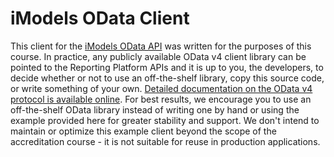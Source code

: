 # iModels OData Client

This client for the [iModels OData API](https://developer.bentley.com/apis/imodels-odata/overview/) was written for the purposes of this course. In practice, any publicly available OData v4 client library can be pointed to the Reporting Platform APIs and it is up to you, the developers, to decide whether or not to use an off-the-shelf library, copy this source code, or write something of your own. [Detailed documentation on the OData v4 protocol is available online](https://www.odata.org/documentation/). For best results, we encourage you to use an off-the-shelf OData library instead of writing one by hand or using the example provided here for greater stability and support. We don't intend to maintain or optimize this example client beyond the scope of the accreditation course - it is not suitable for reuse in production applications.